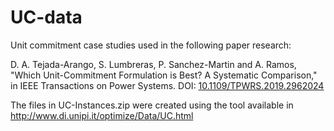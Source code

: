 # UC-data
Unit commitment case studies used in the following paper research:

D. A. Tejada-Arango, S. Lumbreras, P. Sanchez-Martin and A. Ramos, "Which Unit-Commitment Formulation is Best? A Systematic Comparison," in IEEE Transactions on Power Systems.
DOI: [10.1109/TPWRS.2019.2962024](https://ieeexplore.ieee.org/document/8941313/)

The files in UC-Instances.zip were created using the tool available in http://www.di.unipi.it/optimize/Data/UC.html
